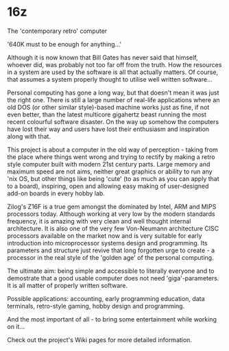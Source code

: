 16z
===

The 'contemporary retro' computer

'640K must to be enough for anything...'
  
Although it is now known that Bill Gates has never said that himself, whoever did, was probably not too far off from the truth. How the resources in a system are used by the software is all that actually matters. Of course, that assumes a system properly thought to utilise well written software...

Personal computing has gone a long way, but that doesn't mean it was just the right one. There is still a large number of real-life applications where an old DOS (or other similar style)-based machine works just as fine, if not even better, than the latest multicore gigahertz beast running the most recent colourful software disaster. On the way up somehow the computers have lost their way and users have lost their enthusiasm and inspiration along with that.

This project is about a computer in the old way of perception - taking from the place where things went wrong and trying to rectify by making a retro style computer built with modern 21st century parts. Large memory and maximum speed are not aims, neither great graphics or ability to run any 'nix OS, but other things like being 'cute' (to as much as you can apply that to a board), inspiring, open and allowing easy making of user-designed add-on boards in every hobby lab.

Zilog's Z16F is a true gem amongst the dominated by Intel, ARM and MIPS processors today. Although working at very low by the modern standards frequency, it is amazing with very clean and well thought internal architecture. It is also one of the very few Von-Neumann architecture CISC processors available on the market now and is very suitable for early introduction into microprocessor systems design and programming. Its parameters and structure just revive that long forgotten urge to create - a processor in the real style of the 'golden age' of the personal computing.

The ultimate aim: being simple and accessible to literally everyone and to demostrate that a good usable computer does not need 'giga'-parameters. It is all matter of properly written software.

Possible applications: accounting, early programming education, data terminals, retro-style gaming, hobby design and programming.

And the most important of all - to bring some entertainment while working on it...

Check out the project's Wiki pages for more detailed information.

